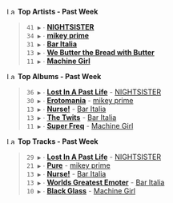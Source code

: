 <!--START_LASTFM_ARTISTS:{"period": "7day", "rows": 5}-->
<a href="https://last.fm" target="_blank"><img src="https://user-images.githubusercontent.com/17434202/215290617-e793598d-d7c9-428f-9975-156db1ba89cc.svg" alt="Last.fm Logo" width="18" height="13"/></a> **Top Artists - Past Week**

> `41 ▶️` ∙ **[NIGHTSISTER](https://www.last.fm/music/NIGHTSISTER)**<br/>
> `34 ▶️` ∙ **[mikey prime](https://www.last.fm/music/mikey+prime)**<br/>
> `31 ▶️` ∙ **[Bar Italia](https://www.last.fm/music/Bar+Italia)**<br/>
> `13 ▶️` ∙ **[We Butter the Bread with Butter](https://www.last.fm/music/We+Butter+the+Bread+with+Butter)**<br/>
> `11 ▶️` ∙ **[Machine Girl](https://www.last.fm/music/Machine+Girl)**<br/>
<!--END_LASTFM_ARTISTS-->

<!--START_LASTFM_ALBUMS:{"period": "7day", "rows": 5}-->
<a href="https://last.fm" target="_blank"><img src="https://user-images.githubusercontent.com/17434202/215290617-e793598d-d7c9-428f-9975-156db1ba89cc.svg" alt="Last.fm Logo" width="18" height="13"/></a> **Top Albums - Past Week**

> `36 ▶️` ∙ **[Lost In A Past Life](https://www.last.fm/music/NIGHTSISTER/Lost+In+A+Past+Life)** - [NIGHTSISTER](https://www.last.fm/music/NIGHTSISTER)<br/>
> `30 ▶️` ∙ **[Erotomania](https://www.last.fm/music/mikey+prime/Erotomania)** - [mikey prime](https://www.last.fm/music/mikey+prime)<br/>
> `13 ▶️` ∙ **[Nurse!](https://www.last.fm/music/Bar+Italia/Nurse!)** - [Bar Italia](https://www.last.fm/music/Bar+Italia)<br/>
> `13 ▶️` ∙ **[The Twits](https://www.last.fm/music/Bar+Italia/The+Twits)** - [Bar Italia](https://www.last.fm/music/Bar+Italia)<br/>
> `11 ▶️` ∙ **[Super Freq](https://www.last.fm/music/Machine+Girl/Super+Freq)** - [Machine Girl](https://www.last.fm/music/Machine+Girl)<br/>
<!--END_LASTFM_ALBUMS-->

<!--START_LASTFM_TRACKS:{"period": "7day", "rows": 5}-->
<a href="https://last.fm" target="_blank"><img src="https://user-images.githubusercontent.com/17434202/215290617-e793598d-d7c9-428f-9975-156db1ba89cc.svg" alt="Last.fm Logo" width="18" height="13"/></a> **Top Tracks - Past Week**

> `29 ▶️` ∙ **[Lost In A Past Life](https://www.last.fm/music/NIGHTSISTER/_/Lost+In+A+Past+Life)** - [NIGHTSISTER](https://www.last.fm/music/NIGHTSISTER)<br/>
> `21 ▶️` ∙ **[Pure](https://www.last.fm/music/mikey+prime/_/Pure)** - [mikey prime](https://www.last.fm/music/mikey+prime)<br/>
> `13 ▶️` ∙ **[Nurse!](https://www.last.fm/music/Bar+Italia/_/Nurse!)** - [Bar Italia](https://www.last.fm/music/Bar+Italia)<br/>
> `13 ▶️` ∙ **[Worlds Greatest Emoter](https://www.last.fm/music/Bar+Italia/_/Worlds+Greatest+Emoter)** - [Bar Italia](https://www.last.fm/music/Bar+Italia)<br/>
> `10 ▶️` ∙ **[Black Glass](https://www.last.fm/music/Machine+Girl/_/Black+Glass)** - [Machine Girl](https://www.last.fm/music/Machine+Girl)<br/>
<!--END_LASTFM_TRACKS-->